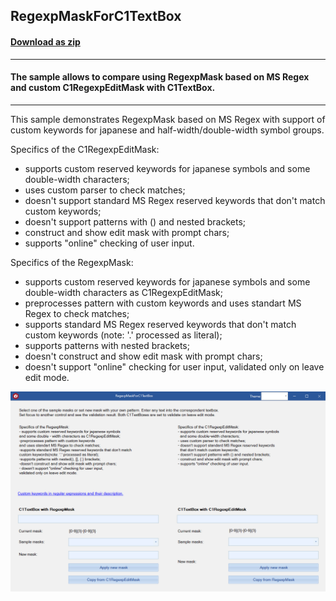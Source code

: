 ## RegexpMaskForC1TextBox
#### [Download as zip](https://grapecity.github.io/DownGit/#/home?url=https://github.com/GrapeCity/ComponentOne-WinForms-Samples/tree/master/NetFramework\Input\CS\RegexpMaskForC1TextBox)
____
#### The sample allows to compare using RegexpMask based on MS Regex and custom C1RegexpEditMask with C1TextBox.
____
This sample demonstrates RegexpMask based on MS Regex with support of custom keywords for japanese and half-width/double-width symbol groups.

Specifics of the C1RegexpEditMask:
- supports custom reserved keywords for japanese symbols and some double-width characters;
- uses custom parser to check matches;
- doesn't support standard MS Regex reserved keywords that don't match custom keywords;
- doesn't support patterns with () and nested brackets;
- construct and show edit mask with prompt chars;
- supports "online" checking of user input.


Specifics of the RegexpMask: 
- supports custom reserved keywords for japanese symbols and some double-width characters as C1RegexpEditMask;
- preprocesses pattern with custom keywords and uses standart MS Regex to check matches;
- supports standard MS Regex reserved keywords that don't match custom keywords (note: '.' processed as literal);
- supports patterns with nested brackets;
- doesn't construct and show edit mask with prompt chars;
- doesn't support "online" checking for user input, validated only on leave edit mode.

![screenshot](screenshot.png)